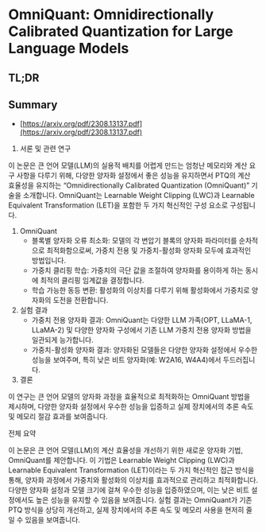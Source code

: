# OmniQuant: Omnidirectionally Calibrated Quantization for Large Language Models
## TL;DR
## Summary
- [https://arxiv.org/pdf/2308.13137.pdf](https://arxiv.org/pdf/2308.13137.pdf)

1. 서론 및 관련 연구

이 논문은 큰 언어 모델(LLM)의 실용적 배치를 어렵게 만드는 엄청난 메모리와 계산 요구 사항을 다루기 위해, 다양한 양자화 설정에서 좋은 성능을 유지하면서 PTQ의 계산 효율성을 유지하는 “Omnidirectionally Calibrated Quantization (OmniQuant)” 기술을 소개합니다. OmniQuant는 Learnable Weight Clipping (LWC)과 Learnable Equivalent Transformation (LET)을 포함한 두 가지 혁신적인 구성 요소로 구성됩니다.

1. OmniQuant
    - 블록별 양자화 오류 최소화: 모델의 각 변압기 블록의 양자화 파라미터를 순차적으로 최적화함으로써, 가중치 전용 및 가중치-활성화 양자화 모두에 효과적인 방법입니다.
    - 가중치 클리핑 학습: 가중치의 극단 값을 조절하여 양자화를 용이하게 하는 동시에 최적의 클리핑 임계값을 결정합니다.
    - 학습 가능한 동등 변환: 활성화의 이상치를 다루기 위해 활성화에서 가중치로 양자화의 도전을 전환합니다.
2. 실험 결과
    - 가중치 전용 양자화 결과: OmniQuant는 다양한 LLM 가족(OPT, LLaMA-1, LLaMA-2) 및 다양한 양자화 구성에서 기존 LLM 가중치 전용 양자화 방법을 일관되게 능가합니다.
    - 가중치-활성화 양자화 결과: 양자화된 모델들은 다양한 양자화 설정에서 우수한 성능을 보여주며, 특히 낮은 비트 양자화(예: W2A16, W4A4)에서 두드러집니다.
3. 결론

이 연구는 큰 언어 모델의 양자화 과정을 효율적으로 최적화하는 OmniQuant 방법을 제시하며, 다양한 양자화 설정에서 우수한 성능을 입증하고 실제 장치에서의 추론 속도 및 메모리 절감 효과를 보여줍니다.

전체 요약

이 논문은 큰 언어 모델(LLM)의 계산 효율성을 개선하기 위한 새로운 양자화 기법, OmniQuant를 제안합니다. 이 기법은 Learnable Weight Clipping (LWC)과 Learnable Equivalent Transformation (LET)이라는 두 가지 혁신적인 접근 방식을 통해, 양자화 과정에서 가중치와 활성화의 이상치를 효과적으로 관리하고 최적화합니다. 다양한 양자화 설정과 모델 크기에 걸쳐 우수한 성능을 입증하였으며, 이는 낮은 비트 설정에서도 높은 성능을 유지할 수 있음을 보여줍니다. 실험 결과는 OmniQuant가 기존 PTQ 방식을 상당히 개선하고, 실제 장치에서의 추론 속도 및 메모리 사용을 현저히 줄일 수 있음을 보여줍니다.